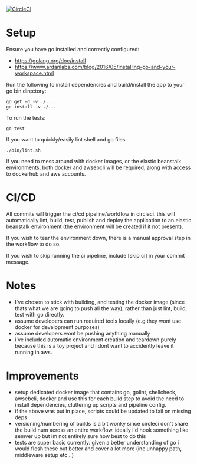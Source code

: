 
[![CircleCI](https://circleci.com/gh/chips5k/go-api.svg?style=svg&circle-token=ee0b459f046fcee48289f7e546b3f5f17a20f9b8)](https://circleci.com/gh/chips5k/go-api)

# Setup

Ensure you have go installed and correctly configured: 
- https://golang.org/doc/install
- https://www.ardanlabs.com/blog/2016/05/installing-go-and-your-workspace.html
  
Run the following to install dependencies and build/install the app to your go bin directory:

```
go get -d -v ./...
go install -v ./...
```

To run the tests:

```
go test
```

If you want to quickly/easily lint shell and go files:
```
./bin/lint.sh
```

If you need to mess around with docker images, or the elastic beanstalk environments, both docker and awsebcli will be required, along with access to dockerhub and aws accounts.

# CI/CD
All commits will trigger the ci/cd pipeline/workflow in circleci. this will automatically lint, build, test, publish and deploy the application to an elastic beanstalk environment (the environment will be created if it not present). 

If you wish to tear the environment down, there is a manual approval step in the workflow to do so.

If you wish to skip running the ci pipeline, include [skip ci] in your commit message.

# Notes
- I've chosen to stick with building, and testing the docker image (since thats what we are going to push all the way), rather than just lint, build, test with go directly.
- assume developers can run required tools locally (e.g they wont use docker for development purposes)
- assume developers wont be pushing anything manually
- i've included automatic environment creation and teardown purely because this is a toy project and i dont want to accidently leave it running in aws.

# Improvements
- setup dedicated docker image that contains go, golint, shellcheck, awsebcli, docker and use this for each build step to avoid the need to install dependencies, cluttering up scripts and pipeline config.
- if the above was put in place, scripts could be updated to fail on missing deps
- versioning/numbering of builds is a bit wonky since circleci don't share the build num across an entire workflow. ideally i'd hook something like semver up but im not entirely sure how best to do this
- tests are super basic currently. given a better understanding of go i would flesh these out better and cover a lot more (inc unhappy path, middleware setup etc...)
  